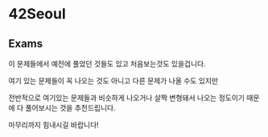 # 42Seoul
## Exams

이 문제들에서 예전에 풀었던 것들도 있고 처음보는것도 있을겁니다.

여기 있는 문제들이 꼭 나오는 것도 아니고 다른 문제가 나올 수도 있지만

전반적으로 여기있는 문제들과 비슷하게 나오거나 살짝 변형돼서 나오는 정도이기 때문에 다 풀어보시는 것을 추천드립니다.

마무리까지 힘내시길 바랍니다!